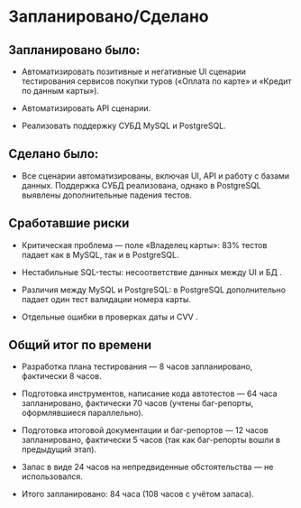 # Запланировано/Сделано


## Запланировано было:

 - Автоматизировать позитивные и негативные UI сценарии тестирования сервисов покупки туров («Оплата по карте» и «Кредит по данным карты»).

 - Автоматизировать API сценарии.

 - Реализовать поддержку СУБД MySQL и PostgreSQL.

## Сделано было:

 - Все сценарии автоматизированы, включая UI, API и работу с базами данных.
Поддержка СУБД реализована, однако в PostgreSQL выявлены дополнительные падения тестов.

## Сработавшие риски

 - Критическая проблема — поле «Владелец карты»: 83% тестов падает как в MySQL, так и в PostgreSQL.

 - Нестабильные SQL-тесты: несоответствие данных между UI и БД .

 - Различия между MySQL и PostgreSQL: в PostgreSQL дополнительно падает один тест валидации номера карты.

 - Отдельные ошибки в проверках даты и CVV .

## Общий итог по времени

- Разработка плана тестирования — 8 часов запланировано, фактически 8 часов.

- Подготовка инструментов, написание кода автотестов — 64 часа запланировано, фактически 70 часов (учтены баг-репорты, оформлявшиеся параллельно).

- Подготовка итоговой документации и баг-репортов — 12 часов запланировано, фактически 5 часов (так как баг-репорты вошли в предыдущий этап).

- Запас в виде 24 часов на непредвиденные обстоятельства — не использовался.

 - Итого запланировано: 84 часа (108 часов с учётом запаса).
